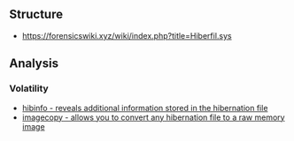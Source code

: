 ## Structure

* https://forensicswiki.xyz/wiki/index.php?title=Hiberfil.sys

## Analysis

### Volatility
* [hibinfo - reveals additional information stored in the hibernation file](https://github.com/volatilityfoundation/volatility/wiki/Command-Reference#hibinfo)
* [imagecopy - allows you to convert any hibernation file to a raw memory image](https://github.com/volatilityfoundation/volatility/wiki/Command-Reference#imagecopy)
